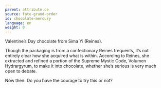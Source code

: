 ```yaml
---
parent: attribute.ce
source: fate-grand-order
id: chocolate-mercury
language: en
weight: 0
---
```


Valentine’s Day chocolate from Sima Yi (Reines).

Though the packaging is from a confectionary Reines frequents, it’s not entirely clear how she acquired what is within. According to Reines, she extracted and refined a portion of the Supreme Mystic Code, Volumen Hydrargyrum, to make it into chocolate, whether she’s serious is very much open to debate.

Now then.
Do you have the courage to try this or not?
